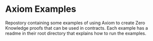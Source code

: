# Axiom Examples

Repostory containing some examples of using Axiom to create Zero Knowledge proofs that can be used in contracts. Each example has a readme in their root directory that explains how to run the examples.